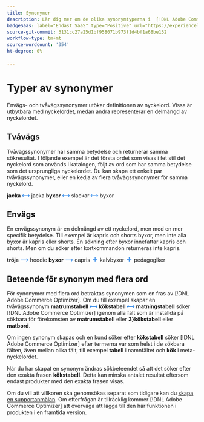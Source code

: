 ```yaml
---
title: Synonymer
description: Lär dig mer om de olika synonymtyperna i  [!DNL Adobe Commerce Optimizer].
badgeSaas: label="Endast SaaS" type="Positive" url="https://experienceleague.adobe.com/sv/docs/commerce/user-guides/product-solutions" tooltip="Gäller endast Adobe Commerce as a Cloud Service- och Adobe Commerce Optimizer-projekt (SaaS-infrastruktur som hanteras av Adobe)."
source-git-commit: 3131cc27a25d1bf958071b973f1d4bf1a68be152
workflow-type: tm+mt
source-wordcount: '354'
ht-degree: 0%

---
```


# Typer av synonymer

Envägs- och tvåvägssynonymer utökar definitionen av nyckelord. Vissa är utbytbara med nyckelordet, medan andra representerar en delmängd av nyckelordet.

## Tvåvägs

Tvåvägssynonymer har samma betydelse och returnerar samma sökresultat. I följande exempel är det första ordet som visas i fet stil det nyckelord som används i katalogen, följt av ord som har samma betydelse som det ursprungliga nyckelordet. Du kan skapa ett enkelt par tvåvägssynonymer, eller en kedja av flera tvåvägssynonymer för samma nyckelord.

**jacka** ![Tvåvägsväljare](../../assets/btn-two-way.png) jacka
**byxor** ![Tvåvägsväljare](../../assets/btn-two-way.png) slackar ![Tvåvägsväljare](../../assets/btn-two-way.png) byxor

## Envägs

En envägssynonym är en delmängd av ett nyckelord, men med en mer specifik betydelse. Till exempel är kapris och shorts byxor, men inte alla byxor är kapris eller shorts. En sökning efter byxor innefattar kapris och shorts. Men om du söker efter kortkommandon returneras inte kapris.

**tröja** ![Envägsväljare](../../assets/btn-one-way.png) hoodie
**byxor** ![Envägsväljare](../../assets/btn-one-way.png) capris ![Flera enkelriktade väljare](../../assets/btn-multiple-one-way.png) kalvbyxor ![Flera enkelriktade väljare](../../assets/btn-multiple-one-way.png) pedagogiker

## Beteende för synonym med flera ord

För synonymer med flera ord betraktas synonymen som en fras av [!DNL Adobe Commerce Optimizer]. Om du till exempel skapar en tvåvägssynonym **matrumstabell** ![Tvåvägsväljare](../../assets/btn-two-way.png) **kökstabell** ![Tvåvägsväljare](../../assets/btn-two-way.png) **matningstabell** söker [!DNL Adobe Commerce Optimizer] igenom alla fält som är inställda på sökbara för förekomsten av **matrumstabell** eller **3&rbrace;kökstabell** eller **matbord**.

Om ingen synonym skapas och en kund söker efter **kökstabell** söker [!DNL Adobe Commerce Optimizer] efter termerna var som helst i de sökbara fälten, även mellan olika fält, till exempel **tabell** i namnfältet och **kök** i meta-nyckelordet.

När du har skapat en synonym ändras sökbeteendet så att det söker efter den exakta frasen **kökstabell**. Detta kan minska antalet resultat eftersom endast produkter med den exakta frasen visas.

Om du vill att villkoren ska genomsökas separat som tidigare kan du [skapa en supportanmälan](https://experienceleague.adobe.com/sv/docs/commerce-knowledge-base/kb/help-center-guide/magento-help-center-user-guide). Om efterfrågan är tillräcklig kommer [!DNL Adobe Commerce Optimizer] att överväga att lägga till den här funktionen i produkten i en framtida version.
